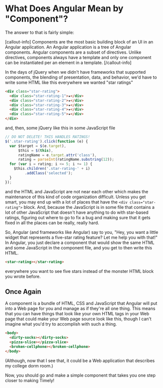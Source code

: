 # What Does Angular Mean by "Component"?

The answer to that is fairly simple:

[callout-info]
Components are the most basic building block of an UI
in an Angular application. An Angular application is a
tree of Angular components. Angular components are a
subset of directives. Unlike directives, components
always have a template and only one component can be
instantiated per an element in a template.
[/callout-info]

In the days of jQuery when we didn't have frameworks that
supported components, the blending of presentation, data,
and behavior, we'd have to write some HTML like this
everywhere we wanted "star ratings"

```html
<div class="star-rating">
  <div class="star-rating-1">★</div>
  <div class="star-rating-2">★</div>
  <div class="star-rating-3">★</div>
  <div class="star-rating-4">★</div>
  <div class="star-rating-5">★</div>
</div>
```

and, then, some jQuery like this in some JavaScript file

```javascript
// DO NOT DELETE! THIS HANDLES RATINGS!
$('.star-rating').click(function (e) {
  var $target = $(e.target),
      $this = $(this),
      ratingName = e.target.attr('class'),
      rating = parseInt(ratingName.substring(12));
  for (var i = rating; i <= 5; i += 1) {
    $this.children('.star-rating-' + i)
         .addClass('selected');
  }
});
```

and the HTML and JavaScript are not near each other which
makes the maintenance of this kind of code organization
difficult. Unless you get smart, you may end up with a lot
of places that have the `<div class="star-rating">` block.
And, because the JavaScript is in some file that contains
a lot of other JavaScript that doesn't have anything to do
with star-based ratings, figuring out where to go to fix a
bug and making sure that it gets fixed in all the places
can be really, really hard.

So, Angular (and frameworks like Angular) say to you,
"Hey, you want a little widget that represents a
five-star rating feature? Let me help you with that!"
In Angular, you just declare a component that would
show the same HTML and some JavaScript in the
component file, and you get to then write this HTML.

```html
<star-rating></star-rating>
```

everywhere you want to see five stars instead of the
monster HTML block you wrote before.

## Once Again

A component is a bundle of HTML, CSS and JavaScript
that Angular will put into a Web page for you and
manage as if they're all one thing. This means that
you can have things that look like your own HTML tags
in your Web page that could make your Web page source
look like this, though I can't imagine what you'd try
to accomplish with such a thing.

```html
<body>
  <dirty-socks></dirty-socks>
  <pizza-slice></pizza-slice>
  <broken-cellphone></broken-cellphone>
</body>
```

(Although, now that I see that, it could be a Web
application that describes my college dorm room.)

Now, you should go and make a simple component that
takes you one step closer to making Timely!
